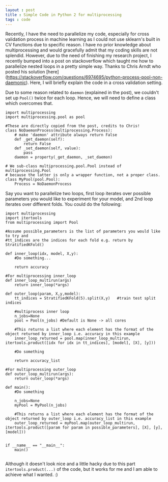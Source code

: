 ```yaml
---
layout : post
title : Simple Code in Python 2 for multiprocessing
tags : code
---
```


Recently, I have the need to parallelize my code, especially for cross validation process in machine learning as I could not use sklearn's built in CV functions due to specific reason. I have no prior knowledge about multiprocessing and would gracefully admit that my coding skills are not splendid. However, due to the need of finishing my research project, I recently bumped into a post on stackoverflow which taught me how to parallelize nested loops in a pretty simple way. Thanks to Chris Arndt who posted his solution [here] (https://stackoverflow.com/questions/6974695/python-process-pool-non-daemonic). Here, I will briefly explain the code in a cross validation setting.

Due to some reason related to `daemon` (explained in the post), we couldn't set up `Pool()` twice for each loop. Hence, we will need to define a class which overcomes that.

```
import multiprocessing
import multiprocessing.pool as pool

#These are directly copied from the post, credits to Chris!
class NoDaemonProcess(multiprocessing.Process):
    # make 'daemon' attribute always return False
    def _get_daemon(self):
        return False
    def _set_daemon(self, value):
        pass
    daemon = property(_get_daemon, _set_daemon)

# We sub-class multiprocessing.pool.Pool instead of multiprocessing.Pool
# because the latter is only a wrapper function, not a proper class.
class MyPool(pool.Pool):
    Process = NoDaemonProcess
```

Say you want to parallelize two loops, first loop iterates over possible parameters you would like to experiment for your model, and 2nd loop iterates over different folds. You could do the following:

```
import multiprocessing
import itertools
from multiprocessing import Pool

#Assume possible_parameters is the list of parameters you would like to try and 
#tt_indices are the indices for each fold e.g. return by StratifiedKFold()

def inner_loop(idx, model, X,y):
    #Do something...

    return accuracy

#For multiprocessing inner_loop
def inner_loop_multirun(args)
    return inner_loop(*args)

def outer_loop(param, X,y,model):
    tt_indices = StratifiedKFold(5).split(X,y)   #train test split indices

    #multiprocess inner loop
    n_jobs=None
    pool = Pool(n_jobs) #Default is None -> all cores

    #This returns a list where each element has the format of the object returned by inner_loop i.e. accuracy in this example
    inner_loop_returned = pool.map(inner_loop_multirun, itertools.product([idx for idx in tt_indices], [model], [X], [y]))
        
    #Do something
    
    return accuracy_list

#For multiprocessing outer_loop
def outer_loop_multirun(args):
    return outer_loop(*args)

def main():
    #Do something

    n_jobs=None
    myPool = MyPool(n_jobs)
    
    #This returns a list where each element has the format of the object returned by outer_loop i.e. accuracy_list in this example
    outer_loop_returned = myPool.map(outer_loop_multirun, itertools.product([param for param in possible_parameters], [X], [y], [model]))


if __name__ == "__main__":
    main()
 
```

Although it doesn't look nice and a little hacky due to this part `itertools.product(...)` of the code, but it works for me and I am able to achieve what I wanted. :)
